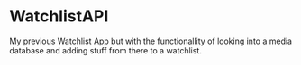 # WatchlistAPI
My previous Watchlist App but with the functionallity of looking into a media database and adding stuff from there to a watchlist.
